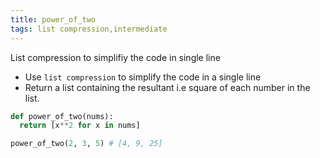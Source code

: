 ```yaml
---
title: power_of_two
tags: list compression,intermediate
---
```


List compression to simplifiy the code in single line
- Use `list compression` to simplify the code in a single line
- Return a list containing the resultant i.e square of each number in the list.
```py
def power_of_two(nums):
  return [x**2 for x in nums]
```

```py
power_of_two(2, 3, 5) # [4, 9, 25]
```
